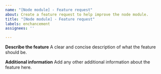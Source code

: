 ```yaml
---
name: "[Node module] - Feature request"
about: Create a feature request to help improve the node module.
title: "[Node module] - Feature request"
labels: enchancement
assignees: ''

---
```


**Describe the feature**
A clear and concise description of what the feature should be.

**Additional information**
Add any other additional information about the feature here.
